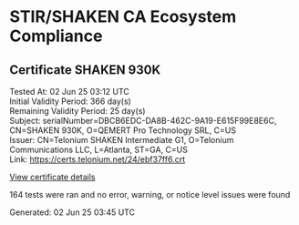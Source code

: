 # STIR/SHAKEN CA Ecosystem Compliance

## Certificate SHAKEN 930K

Tested At: 02 Jun 25 03:12 UTC\
Initial Validity Period: 366 day(s)\
Remaining Validity Period: 25 day(s)\
Subject: serialNumber=DBCB6EDC-DA8B-462C-9A19-E615F99E8E6C, CN=SHAKEN 930K, O=QEMERT Pro Technology SRL, C=US\
Issuer: CN=Telonium SHAKEN Intermediate G1, O=Telonium Communications LLC, L=Atlanta, ST=GA, C=US\
Link: https://certs.telonium.net/24/ebf37ff6.crt

[View certificate details](https://x509.io/?cert=MIIDLzCCAtWgAwIBAgIRAOr0YoxlJJXk0pAlayIzbnwwCgYIKoZIzj0EAwIwfDELMAkGA1UEBhMCVVMxCzAJBgNVBAgMAkdBMRAwDgYDVQQHDAdBdGxhbnRhMSQwIgYDVQQKDBtUZWxvbml1bSBDb21tdW5pY2F0aW9ucyBMTEMxKDAmBgNVBAMMH1RlbG9uaXVtIFNIQUtFTiBJbnRlcm1lZGlhdGUgRzEwHhcNMjQwNjI2MjEwMTU3WhcNMjUwNjI2MjEwMjU3WjB2MQswCQYDVQQGEwJVUzEiMCAGA1UEChMZUUVNRVJUIFBybyBUZWNobm9sb2d5IFNSTDEUMBIGA1UEAxMLU0hBS0VOIDkzMEsxLTArBgNVBAUTJERCQ0I2RURDLURBOEItNDYyQy05QTE5LUU2MTVGOTlFOEU2QzBZMBMGByqGSM49AgEGCCqGSM49AwEHA0IABKtimNoD0TgrrD0dluJVpE7TpLISE%2BnSw1PLX%2BFKkemqLqwHCQGKUEzJwJnc%2FIHcxw%2Fr13Bv6v1IgwvfdmRyklejggE8MIIBODAOBgNVHQ8BAf8EBAMCB4AwDAYDVR0TAQH%2FBAIwADAdBgNVHQ4EFgQUezdQOvDtLFoFQvrKEkwrhjoBpU8wHwYDVR0jBBgwFoAUqiS7%2FxR1QHkth2%2FoDUF3yrvNiLAwFwYDVR0gBBAwDjAMBgpghkgBhv8JAQEEMIGmBgNVHR8EgZ4wgZswgZigOqA4hjZodHRwczovL2F1dGhlbnRpY2F0ZS1hcGkuaWNvbmVjdGl2LmNvbS9kb3dubG9hZC92MS9jcmyiWqRYMFYxFDASBgNVBAcTC0JyaWRnZXdhdGVyMQswCQYDVQQIEwJOSjETMBEGA1UEAxMKU1RJLVBBIENSTDELMAkGA1UEBhMCVVMxDzANBgNVBAoTBlNUSS1QQTAWBggrBgEFBQcBGgQKMAigBhYEOTMwSzAKBggqhkjOPQQDAgNIADBFAiEAo8E40RxQUCAJ20WZlT11O1YilKLqtQSwjvkzt6SKDJUCIGat7LGib%2BS6cAVhvKVacIZKIIdkQB6jNltJ%2BLd%2FPLCs)

164 tests were ran and no error, warning, or notice level issues were found


Generated: 02 Jun 25 03:45 UTC